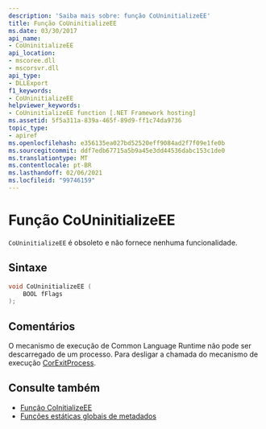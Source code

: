 ```yaml
---
description: 'Saiba mais sobre: função CoUninitializeEE'
title: Função CoUninitializeEE
ms.date: 03/30/2017
api_name:
- CoUninitializeEE
api_location:
- mscoree.dll
- mscorsvr.dll
api_type:
- DLLExport
f1_keywords:
- CoUninitializeEE
helpviewer_keywords:
- CoUninitializeEE function [.NET Framework hosting]
ms.assetid: 5f5a311a-839a-465f-89d9-ff1c74da9736
topic_type:
- apiref
ms.openlocfilehash: e356135ea027bd52520eff9084ad2f7f09e1fe0b
ms.sourcegitcommit: ddf7edb67715a5b9a45e3dd44536dabc153c1de0
ms.translationtype: MT
ms.contentlocale: pt-BR
ms.lasthandoff: 02/06/2021
ms.locfileid: "99746159"
---
```

# <a name="couninitializeee-function"></a>Função CoUninitializeEE

`CoUninitializeEE` é obsoleto e não fornece nenhuma funcionalidade.  
  
## <a name="syntax"></a>Sintaxe  
  
```cpp  
void CoUninitializeEE (  
    BOOL fFlags  
);  
```  
  
## <a name="remarks"></a>Comentários  

 O mecanismo de execução de Common Language Runtime não pode ser descarregado de um processo. Para desligar a chamada do mecanismo de execução [CorExitProcess](corexitprocess-function.md).  
  
## <a name="see-also"></a>Consulte também

- [Função CoInitializeEE](coinitializeee-function.md)
- [Funções estáticas globais de metadados](../metadata/metadata-global-static-functions.md)
